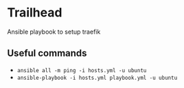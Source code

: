 # Trailhead

Ansible playbook to setup traefik

## Useful commands

- `ansible all -m ping -i hosts.yml -u ubuntu`
- `ansible-playbook -i hosts.yml playbook.yml -u ubuntu`
